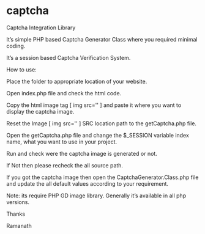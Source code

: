 captcha
=======
Captcha Integration Library

It’s simple PHP based Captcha Generator Class where you required minimal coding. 

It’s a session based Captcha Verification System.

How to use:

Place the folder to appropriate location of your website.

Open index.php file and check the html code. 

Copy the html image tag [ img  src='' ] and paste it where you want to display the captcha image.

Reset the Image [ img src='' ] SRC location path to the getCaptcha.php file.

Open the getCaptcha.php file and change the $_SESSION variable index name, what you want to use in your project.

Run and check were the captcha image is generated or not.

If Not then please recheck the all source path.

If you got the captcha image then open the CaptchaGenerator.Class.php file and update the all default values according to your requirement.

Note:  its require PHP GD image library. Generally it’s available in all php versions.

Thanks

Ramanath
  


